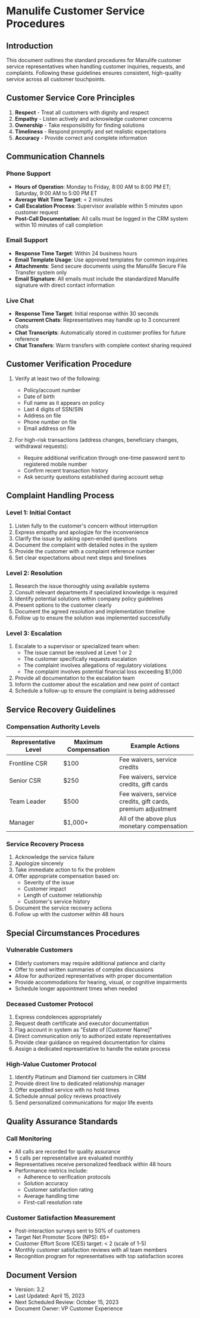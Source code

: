 # Manulife Customer Service Procedures

## Introduction

This document outlines the standard procedures for Manulife customer service representatives when handling customer inquiries, requests, and complaints. Following these guidelines ensures consistent, high-quality service across all customer touchpoints.

## Customer Service Core Principles

1. **Respect** - Treat all customers with dignity and respect
2. **Empathy** - Listen actively and acknowledge customer concerns
3. **Ownership** - Take responsibility for finding solutions
4. **Timeliness** - Respond promptly and set realistic expectations
5. **Accuracy** - Provide correct and complete information

## Communication Channels

### Phone Support

- **Hours of Operation**: Monday to Friday, 8:00 AM to 8:00 PM ET; Saturday, 9:00 AM to 5:00 PM ET
- **Average Wait Time Target**: < 2 minutes
- **Call Escalation Process**: Supervisor available within 5 minutes upon customer request
- **Post-Call Documentation**: All calls must be logged in the CRM system within 10 minutes of call completion

### Email Support

- **Response Time Target**: Within 24 business hours
- **Email Template Usage**: Use approved templates for common inquiries
- **Attachments**: Send secure documents using the Manulife Secure File Transfer system only
- **Email Signature**: All emails must include the standardized Manulife signature with direct contact information

### Live Chat

- **Response Time Target**: Initial response within 30 seconds
- **Concurrent Chats**: Representatives may handle up to 3 concurrent chats
- **Chat Transcripts**: Automatically stored in customer profiles for future reference
- **Chat Transfers**: Warm transfers with complete context sharing required

## Customer Verification Procedure

1. Verify at least two of the following:
   - Policy/account number
   - Date of birth
   - Full name as it appears on policy
   - Last 4 digits of SSN/SIN
   - Address on file
   - Phone number on file
   - Email address on file

2. For high-risk transactions (address changes, beneficiary changes, withdrawal requests):
   - Require additional verification through one-time password sent to registered mobile number
   - Confirm recent transaction history
   - Ask security questions established during account setup

## Complaint Handling Process

### Level 1: Initial Contact

1. Listen fully to the customer's concern without interruption
2. Express empathy and apologize for the inconvenience
3. Clarify the issue by asking open-ended questions
4. Document the complaint with detailed notes in the system
5. Provide the customer with a complaint reference number
6. Set clear expectations about next steps and timelines

### Level 2: Resolution

1. Research the issue thoroughly using available systems
2. Consult relevant departments if specialized knowledge is required
3. Identify potential solutions within company policy guidelines
4. Present options to the customer clearly
5. Document the agreed resolution and implementation timeline
6. Follow up to ensure the solution was implemented successfully

### Level 3: Escalation

1. Escalate to a supervisor or specialized team when:
   - The issue cannot be resolved at Level 1 or 2
   - The customer specifically requests escalation
   - The complaint involves allegations of regulatory violations
   - The complaint involves potential financial loss exceeding $1,000
2. Provide all documentation to the escalation team
3. Inform the customer about the escalation and new point of contact
4. Schedule a follow-up to ensure the complaint is being addressed

## Service Recovery Guidelines

### Compensation Authority Levels

| Representative Level | Maximum Compensation | Example Actions |
|---------------------|----------------------|-----------------|
| Frontline CSR | $100 | Fee waivers, service credits |
| Senior CSR | $250 | Fee waivers, service credits, gift cards |
| Team Leader | $500 | Fee waivers, service credits, gift cards, premium adjustment |
| Manager | $1,000+ | All of the above plus monetary compensation |

### Service Recovery Process

1. Acknowledge the service failure
2. Apologize sincerely
3. Take immediate action to fix the problem
4. Offer appropriate compensation based on:
   - Severity of the issue
   - Customer impact
   - Length of customer relationship
   - Customer's service history
5. Document the service recovery actions
6. Follow up with the customer within 48 hours

## Special Circumstances Procedures

### Vulnerable Customers

- Elderly customers may require additional patience and clarity
- Offer to send written summaries of complex discussions
- Allow for authorized representatives with proper documentation
- Provide accommodations for hearing, visual, or cognitive impairments
- Schedule longer appointment times when needed

### Deceased Customer Protocol

1. Express condolences appropriately
2. Request death certificate and executor documentation
3. Flag account in system as "Estate of [Customer Name]"
4. Direct communication only to authorized estate representatives
5. Provide clear guidance on required documentation for claims
6. Assign a dedicated representative to handle the estate process

### High-Value Customer Protocol

1. Identify Platinum and Diamond tier customers in CRM
2. Provide direct line to dedicated relationship manager
3. Offer expedited service with no hold times
4. Schedule annual policy reviews proactively
5. Send personalized communications for major life events

## Quality Assurance Standards

### Call Monitoring

- All calls are recorded for quality assurance
- 5 calls per representative are evaluated monthly
- Representatives receive personalized feedback within 48 hours
- Performance metrics include:
  - Adherence to verification protocols
  - Solution accuracy
  - Customer satisfaction rating
  - Average handling time
  - First-call resolution rate

### Customer Satisfaction Measurement

- Post-interaction surveys sent to 50% of customers
- Target Net Promoter Score (NPS): 65+
- Customer Effort Score (CES) target: < 2 (scale of 1-5)
- Monthly customer satisfaction reviews with all team members
- Recognition program for representatives with top satisfaction scores

## Document Version

- Version: 3.2
- Last Updated: April 15, 2023
- Next Scheduled Review: October 15, 2023
- Document Owner: VP Customer Experience
